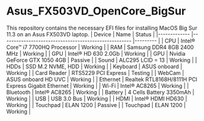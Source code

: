 # Asus_FX503VD_OpenCore_BigSur
This repository contains the necessary EFI files for installing MacOS Big Sur 11.3 on an Asus FX503VD laptop.
| Device      	| Name                                                	| Status  	|
|-------------	|-----------------------------------------------------	|---------	|
| CPU         	| Intel® Core™ i7 7700HQ Processor                    	| Working 	|
| RAM         	| Samsung DDR4 8GB 2400 MHz                           	| Working 	|
| GPU         	| Intel® HD 630 2.0Gb                                 	| Working 	|
| GPU         	| Nvidia GeForce GTX 1050 4GB                         	| Passive 	|
| Sound       	| ALC295    LCID = 13                                 	| Working 	|
| HDDs        	| SSD M.2 NVME, HDD                                   	| Working 	|
| Keyboard    	| ASUS onboard                                        	| Working 	|
| Card Reader 	| RTS5229 PCI Express                                 	| Testing 	|
| WebCam      	| ASUS onboard HD UVC                                 	| Working 	|
| Ethernet    	| Realtek RTL8168H/8111H PCI Express Gigabit Ethernet 	| Working 	|
| Wi-Fi       	| Intel® AC8265                                       	| Working 	|
| Bluetooth   	| Intel® AC8265                                       	| Working 	|
 | Battery     	| 4 Cells Battery 3350mAh                             	| Working 	|
 | USB         	| USB 3.0 Bus                                         	| Working 	|
 | HDMI        	| Intel® HDMI HD630                                   	| Working 	|
 | Touchpad    	| ELAN 1200                                           	| Passive 	|
 | Touchpad    	| ELAN 1200                                           	| Working 	|
